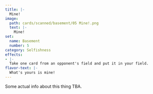 ```yaml
---
title: |-
  Mine!
image: 
  path: cards/scanned/basement/05 Mine!.png
  text: |-
    Mine!
set:
  name: Basement
  number: 5
category: Selfishness
effects: 
- |-
  Take one card from an opponent's field and put it in your field.
flavor-text: |-
  What's yours is mine!
---
```

Some actual info about this thing TBA.
